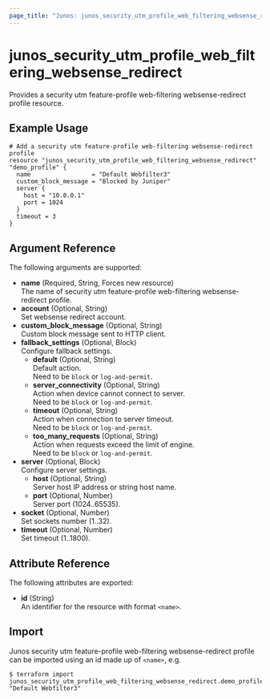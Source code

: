 ```yaml
---
page_title: "Junos: junos_security_utm_profile_web_filtering_websense_redirect"
---
```


# junos_security_utm_profile_web_filtering_websense_redirect

Provides a security utm feature-profile web-filtering websense-redirect profile resource.

## Example Usage

```hcl
# Add a security utm feature-profile web-filtering websense-redirect profile
resource "junos_security_utm_profile_web_filtering_websense_redirect" "demo_profile" {
  name                 = "Default Webfilter3"
  custom_block_message = "Blocked by Juniper"
  server {
    host = "10.0.0.1"
    port = 1024
  }
  timeout = 3
}
```

## Argument Reference

The following arguments are supported:

- **name** (Required, String, Forces new resource)  
  The name of security utm feature-profile web-filtering websense-redirect profile.
- **account** (Optional, String)  
  Set websense redirect account.
- **custom_block_message** (Optional, String)  
  Custom block message sent to HTTP client.
- **fallback_settings** (Optional, Block)  
  Configure fallback settings.
  - **default** (Optional, String)  
    Default action.  
    Need to be `block` or `log-and-permit`.
  - **server_connectivity** (Optional, String)  
    Action when device cannot connect to server.  
    Need to be `block` or `log-and-permit`.
  - **timeout** (Optional, String)  
    Action when connection to server timeout.  
    Need to be `block` or `log-and-permit`.
  - **too_many_requests** (Optional, String)  
    Action when requests exceed the limit of engine.  
    Need to be `block` or `log-and-permit`.
- **server** (Optional, Block)  
  Configure server settings.
  - **host** (Optional, String)  
    Server host IP address or string host name.
  - **port** (Optional, Number)  
    Server port (1024..65535).
- **socket** (Optional, Number)  
  Set sockets number (1..32).
- **timeout** (Optional, Number)  
  Set timeout (1..1800).

## Attribute Reference

The following attributes are exported:

- **id** (String)  
  An identifier for the resource with format `<name>`.

## Import

Junos security utm feature-profile web-filtering websense-redirect profile can be imported using an
id made up of `<name>`, e.g.

```shell
$ terraform import junos_security_utm_profile_web_filtering_websense_redirect.demo_profile "Default Webfilter3"
```
